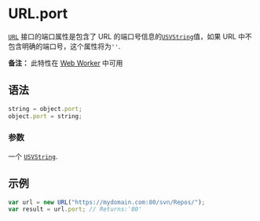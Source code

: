 # URL.port

[`URL`](https://developer.mozilla.org/zh-CN/docs/Web/API/URL) 接口的端口属性是包含了 URL 的端口号信息的[`USVString`](https://developer.mozilla.org/zh-CN/docs/Web/JavaScript/Reference/Global_Objects/String)值，如果 URL 中不包含明确的端口号，这个属性将为`''`.

**备注：** 此特性在 [Web Worker](https://developer.mozilla.org/zh-CN/docs/Web/API/Web_Workers_API) 中可用

## 语法

```js
string = object.port;
object.port = string;
```

### 参数

一个 [`USVString`](https://developer.mozilla.org/zh-CN/docs/Web/JavaScript/Reference/Global_Objects/String).

## 示例

```js
var url = new URL("https://mydomain.com:80/svn/Repos/");
var result = url.port; // Returns:'80'
```